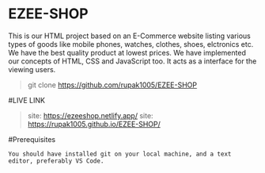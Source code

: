 # EZEE-SHOP

This is our HTML project based on an E-Commerce website listing various types of goods like mobile phones, watches, clothes, shoes, elctronics etc. We have the best quality product at lowest prices. We have implemented our concepts of HTML, CSS and JavaScript too. It acts as a interface for the viewing users.

>git clone https://github.com/rupak1005/EZEE-SHOP

#LIVE LINK

>site: https://ezeeshop.netlify.app/
>site: https://rupak1005.github.io/EZEE-SHOP/

#Prerequisites

    You should have installed git on your local machine, and a text editor, preferably VS Code.

